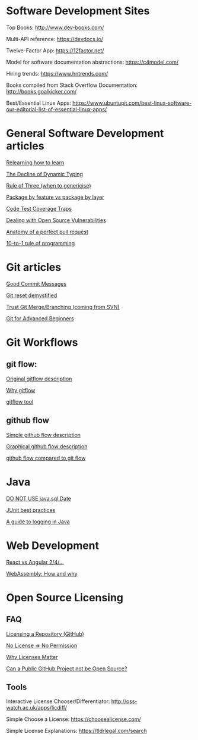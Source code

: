 # Software Development Sites
Top Books: http://www.dev-books.com/

Multi-API reference: https://devdocs.io/

Twelve-Factor App: https://12factor.net/

Model for software documentation abstractions: https://c4model.com/

Hiring trends: https://www.hntrends.com/

Books compiled from Stack Overflow Documentation: http://books.goalkicker.com/

Best/Essential Linux Apps: https://www.ubuntupit.com/best-linux-software-our-editorial-list-of-essential-linux-apps/

# General Software Development articles
[Relearning how to learn](https://www.infoq.com/articles/relearning-learn)

[The Decline of Dynamic Typing](http://www.javamagazine.mozaicreader.com/JanFeb2018/Default/5/0?token=B6J6D7QC44R7T19H)

[Rule of Three (when to genericise)](http://blog.scottlogic.com/2018/02/19/generic-platforms-the-rule-of-three.html)

[Package by feature vs package by layer](https://lkrnac.net/blog/2018/02/package-by-layer-obsolete/)

[Code Test Coverage Traps](https://sdtimes.com/test/two-big-traps-code-test-coverage/)

[Dealing with Open Source Vulnerabilities](https://www.infoq.com/articles/vulnerability-open-source)

[Anatomy of a perfect pull request](https://opensource.com/article/18/6/anatomy-perfect-pull-request)

[10-to-1 rule of programming](https://www.ybrikman.com/writing/2018/08/12/the-10-to-1-rule-of-writing-and-programming/)

# Git articles
[Good Commit Messages](https://chris.beams.io/posts/git-commit/)

[Git reset demystified](https://git-scm.com/blog/2011/07/11/reset.html)

[Trust Git Merge/Branching (coming from SVN)](https://www.atlassian.com/git/articles/trust-the-merge-and-branch-simplification-musings)

[Git for Advanced Beginners](http://think-like-a-git.net/)

# Git Workflows
## git flow:
[Original gitflow description](http://nvie.com/posts/a-successful-git-branching-model/)

[Why gitflow](http://jeffkreeftmeijer.com/2010/why-arent-you-using-git-flow/)

[gitflow tool](https://github.com/nvie/gitflow)

## github flow
[Simple github flow description](https://help.github.com/articles/github-flow-in-the-browser/)

[Graphical github flow description](https://guides.github.com/introduction/flow/)

[github flow compared to git flow](http://scottchacon.com/2011/08/31/github-flow.html)

# Java
[DO NOT USE java.sql.Date](http://web.archive.org/web/20161229042520/http://wiki.fasterxml.com/JacksonFAQDateHandling#line-47)

[JUnit best practices](http://examples.javacodegeeks.com/core-java/junit/junit-best-practices/)

[A guide to logging in Java](https://www.marcobehler.com/guides/a-guide-to-logging-in-java)

# Web Development
[React vs Angular 2/4/...](https://medium.com/@chriscordle/why-angular-2-4-is-too-little-too-late-ea86d7fa0bae)

[WebAssembly: How and why](https://blog.logrocket.com/webassembly-how-and-why-559b7f96cd71)

# Open Source Licensing
## FAQ
[Licensing a Repository (GitHub)](https://help.github.com/articles/licensing-a-repository/)

[No License => No Permission](https://choosealicense.com/no-permission/)

[Why Licenses Matter](https://opensource.stackexchange.com/a/2567)

[Can a Public GitHub Project not be Open Source?](https://stackoverflow.com/a/16934573)

## Tools
Interactive License Chooser/Differentiator: http://oss-watch.ac.uk/apps/licdiff/

Simple Choose a License: https://choosealicense.com/

Simple License Explanations: https://tldrlegal.com/search
